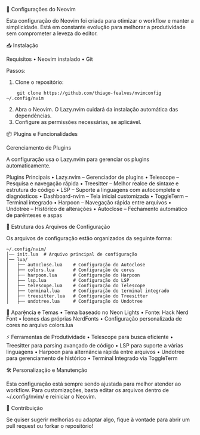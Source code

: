 🚀 Configurações do Neovim

Esta configuração do Neovim foi criada para otimizar o workflow e manter a simplicidade. Está em constante evolução para melhorar a produtividade sem comprometer a leveza do editor.

📥 Instalação

Requisitos
	•	Neovim instalado
	•	Git

Passos:
1.	Clone o repositório:
```shell
    git clone https://github.com/thiago-fealves/nvimconfig ~/.config/nvim
```
2.	Abra o Neovim. O Lazy.nvim cuidará da instalação automática das dependências.
3.	Configure as permissões necessárias, se aplicável.

📦 Plugins e Funcionalidades

Gerenciamento de Plugins

A configuração usa o Lazy.nvim para gerenciar os plugins automaticamente.

Plugins Principais
	•	Lazy.nvim – Gerenciador de plugins
	•	Telescope – Pesquisa e navegação rápida
	•	Treesitter – Melhor realce de sintaxe e estrutura do código
	•	LSP – Suporte a linguagens com autocomplete e diagnósticos
	•	Dashboard-nvim – Tela inicial customizada
	•	ToggleTerm – Terminal integrado
	•	Harpoon – Navegação rápida entre arquivos
	•	Undotree – Histórico de alterações
	•	Autoclose – Fechamento automático de parênteses e aspas

📁 Estrutura dos Arquivos de Configuração

Os arquivos de configuração estão organizados da seguinte forma:
```
~/.config/nvim/
│── init.lua  # Arquivo principal de configuração
│── lua/
│   ├── autoclose.lua    # Configuração do Autoclose
│   ├── colors.lua       # Configuração de cores
│   ├── harpoon.lua      # Configuração do Harpoon
│   ├── lsp.lua          # Configuração do LSP
│   ├── telescope.lua    # Configuração do Telescope
│   ├── terminal.lua     # Configuração do terminal integrado
│   ├── treesitter.lua   # Configuração do Treesitter
│   ├── undotree.lua     # Configuração do Undotree
```
🎨 Aparência e Temas
	•	Tema baseado no Neon Lights
	•	Fonte: Hack Nerd Font
	•	Ícones das próprias NerdFonts
	•	Configuração personalizada de cores no arquivo colors.lua

⚡ Ferramentas de Produtividade
	•	Telescope para busca eficiente
	•	Treesitter para parsing avançado de código
	•	LSP para suporte a várias linguagens
	•	Harpoon para alternância rápida entre arquivos
	•	Undotree para gerenciamento de histórico
	•	Terminal Integrado via ToggleTerm

🛠 Personalização e Manutenção

Esta configuração está sempre sendo ajustada para melhor atender ao workflow. Para customizações, basta editar os arquivos dentro de ~/.config/nvim/ e reiniciar o Neovim.

🤝 Contribuição

Se quiser sugerir melhorias ou adaptar algo, fique à vontade para abrir um pull request ou forkar o repositório!
